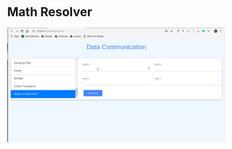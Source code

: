 # Math Resolver

![Demo](https://raw.githubusercontent.com/jojomak13/math-resolver/master/demo.gif)

